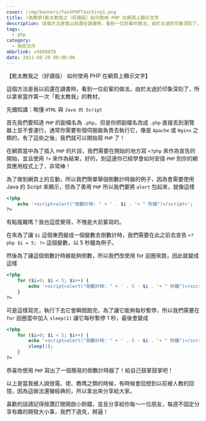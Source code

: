 ```yaml
---
cover: /img/banners/FackPHPTeaching1.png
title: (偽教學)乾太教我之（好讀版）如何使用 PHP 在網頁上顯示文字
description: 這個方法是我以前還在讀書時，看到一位前輩的做法，由於太過於印象深刻了，所以拿來當作第一次「乾太教我」的教材。
tags:
  - php
category:
  - 技術文件
abbrlink: c6898839
date: 2021-08-29 00:00:00
---
```


【乾太教我之（好讀版）
如何使用 PHP 在網頁上顯示文字】

這個方法是我以前還在讀書時，看到一位前輩的做法，由於太過於印象深刻了，所以拿來當作第一次「乾太教我」的教材。

先備知識：略懂 `HTML` 與 `Java 的 Script`

首先我們要知道 `PHP` 的副檔名為 `.php`，但是你把副檔名改成 `.php` 直接丟到瀏覽器上並不會運行，通常你需要有個伺服器負責去執行它，像是 `Apache` 或 `Nginx` 之類的，有了這些之後，我們就可以開始寫 `PHP` 了！

在網頁當中為了插入 `PHP` 的片段，我們需要在開始的地方寫 `<?php` 來作為宣告的開始，並且使用 `?>` 來作為結束，好的，到這邊你已經學會如何安插 `PHP` 到你的網頁應用程式上了，非常棒！

為了做到網頁上的互動，所以我們簡單舉個倒數計時器的例子，因為會需要使用 Java 的 Script 來顯示，但為了善用 `PHP` 所以我們要將 `alert` 包起來，就像這樣
```php
<?php
    echo '<script>alert("倒數計時: " + ' . $i . '+ " 秒鐘")</script>';
?>
```
有點複雜嗎？我也這麼覺得，不愧是大前輩寫的。

在來為了讓 `$i` 這個東西變成一個變數去倒數計時，我們需要在此之前去宣告 `<?php $i = 5; ?>` 這個變數，以 5 秒鐘為例子。

然後為了讓這個倒數計時器能夠倒數，所以我們改使用 for 迴圈來跑，因此就變成這樣
```php
<?php
    for ($i=0; $i < 5; $i++) {
        echo '<script>alert("倒數計時: " + ' . 5 - $i . '+ " 秒鐘")</script>';
    }
?>
```

可是這樣寫完，執行下去它會瞬間跑完，為了讓它能夠每秒暫停，所以我們需要在 `for` 迴圈當中加入 `sleep(1)` 讓它每秒暫停 1 秒，最後會變成
```php
<?php
    for ($i=0; $i < 5; $i++) {
        echo '<script>alert("倒數計時: " + ' . 5 - $i . '+ " 秒鐘")</script>';
        sleep(1);
    }
?>
```

恭喜你使用 `PHP` 寫出了一個簡易的倒數計時器了！給自己鼓掌鼓掌吧！

以上是當我被人說很電、佬、教嗎之類的時候，有時候會回想到以前被人教的回憶，因為這做法還蠻經典的，所以拿出來分享給大家。

喜歡的話請記得按讚訂閱開啟小鈴鐺，並且分享給你每～一位朋友，每週不固定分享有趣的開發大小事，我們下週見，掰逼！
